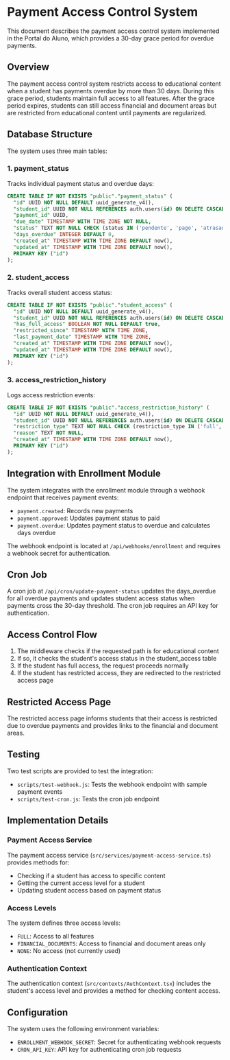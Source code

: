 # Payment Access Control System

This document describes the payment access control system implemented in the Portal do Aluno, which provides a 30-day grace period for overdue payments.

## Overview

The payment access control system restricts access to educational content when a student has payments overdue by more than 30 days. During this grace period, students maintain full access to all features. After the grace period expires, students can still access financial and document areas but are restricted from educational content until payments are regularized.

## Database Structure

The system uses three main tables:

### 1. payment_status

Tracks individual payment status and overdue days:

```sql
CREATE TABLE IF NOT EXISTS "public"."payment_status" (
  "id" UUID NOT NULL DEFAULT uuid_generate_v4(),
  "student_id" UUID NOT NULL REFERENCES auth.users(id) ON DELETE CASCADE,
  "payment_id" UUID,
  "due_date" TIMESTAMP WITH TIME ZONE NOT NULL,
  "status" TEXT NOT NULL CHECK (status IN ('pendente', 'pago', 'atrasado', 'cancelado')),
  "days_overdue" INTEGER DEFAULT 0,
  "created_at" TIMESTAMP WITH TIME ZONE DEFAULT now(),
  "updated_at" TIMESTAMP WITH TIME ZONE DEFAULT now(),
  PRIMARY KEY ("id")
);
```

### 2. student_access

Tracks overall student access status:

```sql
CREATE TABLE IF NOT EXISTS "public"."student_access" (
  "id" UUID NOT NULL DEFAULT uuid_generate_v4(),
  "student_id" UUID NOT NULL REFERENCES auth.users(id) ON DELETE CASCADE,
  "has_full_access" BOOLEAN NOT NULL DEFAULT true,
  "restricted_since" TIMESTAMP WITH TIME ZONE,
  "last_payment_date" TIMESTAMP WITH TIME ZONE,
  "created_at" TIMESTAMP WITH TIME ZONE DEFAULT now(),
  "updated_at" TIMESTAMP WITH TIME ZONE DEFAULT now(),
  PRIMARY KEY ("id")
);
```

### 3. access_restriction_history

Logs access restriction events:

```sql
CREATE TABLE IF NOT EXISTS "public"."access_restriction_history" (
  "id" UUID NOT NULL DEFAULT uuid_generate_v4(),
  "student_id" UUID NOT NULL REFERENCES auth.users(id) ON DELETE CASCADE,
  "restriction_type" TEXT NOT NULL CHECK (restriction_type IN ('full', 'partial', 'none')),
  "reason" TEXT NOT NULL,
  "created_at" TIMESTAMP WITH TIME ZONE DEFAULT now(),
  PRIMARY KEY ("id")
);
```

## Integration with Enrollment Module

The system integrates with the enrollment module through a webhook endpoint that receives payment events:

- `payment.created`: Records new payments
- `payment.approved`: Updates payment status to paid
- `payment.overdue`: Updates payment status to overdue and calculates days overdue

The webhook endpoint is located at `/api/webhooks/enrollment` and requires a webhook secret for authentication.

## Cron Job

A cron job at `/api/cron/update-payment-status` updates the days_overdue for all overdue payments and updates student access status when payments cross the 30-day threshold. The cron job requires an API key for authentication.

## Access Control Flow

1. The middleware checks if the requested path is for educational content
2. If so, it checks the student's access status in the student_access table
3. If the student has full access, the request proceeds normally
4. If the student has restricted access, they are redirected to the restricted access page

## Restricted Access Page

The restricted access page informs students that their access is restricted due to overdue payments and provides links to the financial and document areas.

## Testing

Two test scripts are provided to test the integration:

- `scripts/test-webhook.js`: Tests the webhook endpoint with sample payment events
- `scripts/test-cron.js`: Tests the cron job endpoint

## Implementation Details

### Payment Access Service

The payment access service (`src/services/payment-access-service.ts`) provides methods for:

- Checking if a student has access to specific content
- Getting the current access level for a student
- Updating student access based on payment status

### Access Levels

The system defines three access levels:

- `FULL`: Access to all features
- `FINANCIAL_DOCUMENTS`: Access to financial and document areas only
- `NONE`: No access (not currently used)

### Authentication Context

The authentication context (`src/contexts/AuthContext.tsx`) includes the student's access level and provides a method for checking content access.

## Configuration

The system uses the following environment variables:

- `ENROLLMENT_WEBHOOK_SECRET`: Secret for authenticating webhook requests
- `CRON_API_KEY`: API key for authenticating cron job requests
